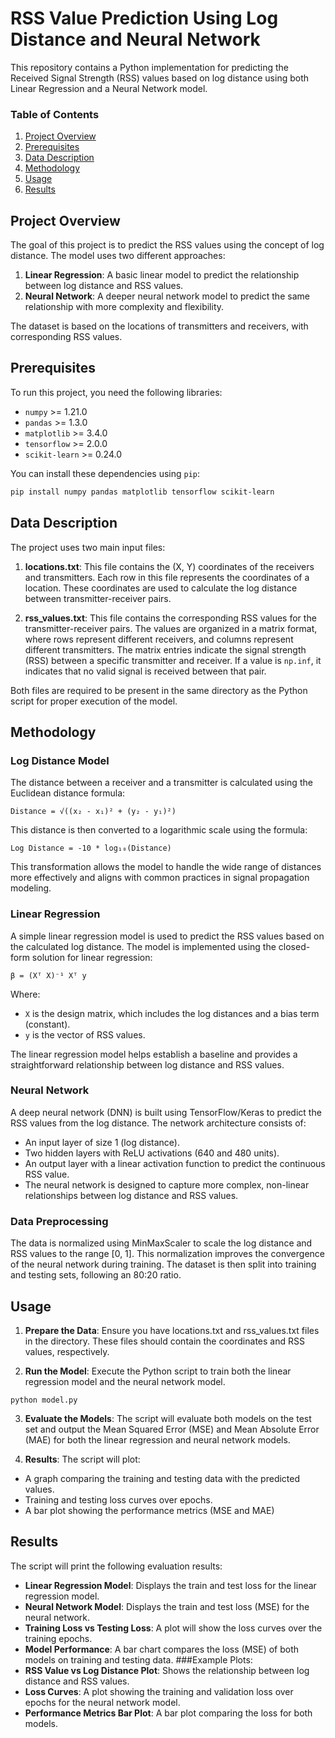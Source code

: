 # RSS Value Prediction Using Log Distance and Neural Network

This repository contains a Python implementation for predicting the Received Signal Strength (RSS) values based on log distance using both Linear Regression and a Neural Network model.

### Table of Contents
1. [Project Overview](#project-overview)
2. [Prerequisites](#prerequisites)
3. [Data Description](#data-description)
4. [Methodology](#methodology)
5. [Usage](#usage)
6. [Results](#results)

## Project Overview

The goal of this project is to predict the RSS values using the concept of log distance. The model uses two different approaches:
1. **Linear Regression**: A basic linear model to predict the relationship between log distance and RSS values.
2. **Neural Network**: A deeper neural network model to predict the same relationship with more complexity and flexibility.

The dataset is based on the locations of transmitters and receivers, with corresponding RSS values.

## Prerequisites

To run this project, you need the following libraries:

- `numpy` >= 1.21.0
- `pandas` >= 1.3.0
- `matplotlib` >= 3.4.0
- `tensorflow` >= 2.0.0
- `scikit-learn` >= 0.24.0

You can install these dependencies using `pip`:

```bash
pip install numpy pandas matplotlib tensorflow scikit-learn
```
## Data Description

The project uses two main input files:

1. **locations.txt**: This file contains the (X, Y) coordinates of the receivers and transmitters. Each row in this file represents the coordinates of a location. These coordinates are used to calculate the log distance between transmitter-receiver pairs.

2. **rss_values.txt**: This file contains the corresponding RSS values for the transmitter-receiver pairs. The values are organized in a matrix format, where rows represent different receivers, and columns represent different transmitters. The matrix entries indicate the signal strength (RSS) between a specific transmitter and receiver. If a value is `np.inf`, it indicates that no valid signal is received between that pair.

Both files are required to be present in the same directory as the Python script for proper execution of the model.

## Methodology

### Log Distance Model
The distance between a receiver and a transmitter is calculated using the Euclidean distance formula:

`Distance = √((x₂ - x₁)² + (y₂ - y₁)²)`

This distance is then converted to a logarithmic scale using the formula:

`Log Distance = -10 * log₁₀(Distance)`


This transformation allows the model to handle the wide range of distances more effectively and aligns with common practices in signal propagation modeling.

### Linear Regression
A simple linear regression model is used to predict the RSS values based on the calculated log distance. The model is implemented using the closed-form solution for linear regression:

`β = (Xᵀ X)⁻¹ Xᵀ y`

Where:
- `X` is the design matrix, which includes the log distances and a bias term (constant).  
- `y` is the vector of RSS values.


The linear regression model helps establish a baseline and provides a straightforward relationship between log distance and RSS values.

### Neural Network
A deep neural network (DNN) is built using TensorFlow/Keras to predict the RSS values from the log distance. The network architecture consists of:

- An input layer of size 1 (log distance).
- Two hidden layers with ReLU activations (640 and 480 units).
- An output layer with a linear activation function to predict the continuous RSS value.
- The neural network is designed to capture more complex, non-linear relationships between log distance and RSS values.

### Data Preprocessing
The data is normalized using MinMaxScaler to scale the log distance and RSS values to the range [0, 1]. This normalization improves the convergence of the neural network during training. The dataset is then split into training and testing sets, following an 80:20 ratio.

## Usage
1. **Prepare the Data**: Ensure you have locations.txt and rss_values.txt files in the directory. These files should contain the coordinates and RSS values, respectively.

2. **Run the Model**: Execute the Python script to train both the linear regression model and the neural network model.

```
python model.py
```
3. **Evaluate the Models**: The script will evaluate both models on the test set and output the Mean Squared Error (MSE) and Mean Absolute Error (MAE) for both the linear regression and neural network models.

4. **Results**: The script will plot:

- A graph comparing the training and testing data with the predicted values.
- Training and testing loss curves over epochs.
- A bar plot showing the performance metrics (MSE and MAE)

## Results
The script will print the following evaluation results:

- **Linear Regression Model**: Displays the train and test loss for the linear regression model.
- **Neural Network Model**: Displays the train and test loss (MSE) for the neural network.
- **Training Loss vs Testing Loss**: A plot will show the loss curves over the training epochs.
- **Model Performance**: A bar chart compares the loss (MSE) of both models on training and testing data.
###Example Plots:
- **RSS Value vs Log Distance Plot**: Shows the relationship between log distance and RSS values.
- **Loss Curves**: A plot showing the training and validation loss over epochs for the neural network model.
- **Performance Metrics Bar Plot**: A bar plot comparing the loss for both models.
